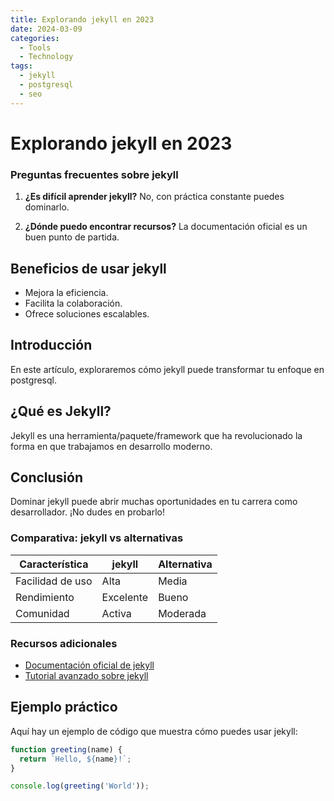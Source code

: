 ```yaml
---
title: Explorando jekyll en 2023
date: 2024-03-09
categories: 
  - Tools
  - Technology
tags:
  - jekyll
  - postgresql
  - seo
---
```


# Explorando jekyll en 2023

### Preguntas frecuentes sobre jekyll

1. **¿Es difícil aprender jekyll?**
   No, con práctica constante puedes dominarlo.

2. **¿Dónde puedo encontrar recursos?**
   La documentación oficial es un buen punto de partida.

## Beneficios de usar jekyll

- Mejora la eficiencia.
- Facilita la colaboración.
- Ofrece soluciones escalables.

## Introducción

En este artículo, exploraremos cómo jekyll puede transformar tu enfoque en postgresql.

## ¿Qué es Jekyll?

Jekyll es una herramienta/paquete/framework que ha revolucionado la forma en que trabajamos en desarrollo moderno.

## Conclusión

Dominar jekyll puede abrir muchas oportunidades en tu carrera como desarrollador. ¡No dudes en probarlo!

### Comparativa: jekyll vs alternativas

| Característica | jekyll | Alternativa |
|---------------|-------------|------------|
| Facilidad de uso | Alta | Media |
| Rendimiento | Excelente | Bueno |
| Comunidad | Activa | Moderada |

### Recursos adicionales

- [Documentación oficial de jekyll](https://example.com)
- [Tutorial avanzado sobre jekyll](https://example.com/tutorial)

## Ejemplo práctico

Aquí hay un ejemplo de código que muestra cómo puedes usar jekyll:

```javascript
function greeting(name) {
  return `Hello, ${name}!`;
}

console.log(greeting('World'));
```